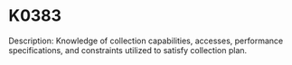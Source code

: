 # K0383
Description: Knowledge of collection capabilities, accesses, performance specifications, and constraints utilized to satisfy collection plan.
